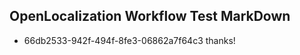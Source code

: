 ## OpenLocalization Workflow Test MarkDown
* 66db2533-942f-494f-8fe3-06862a7f64c3 
thanks!<!--HONumber=Mar16_HO2-->
